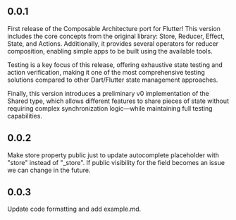 ## 0.0.1

First release of the Composable Architecture port for Flutter! This version includes the core concepts from the original library: Store, Reducer, Effect, State, and Actions. Additionally, it provides several operators for reducer composition, enabling simple apps to be built using the available tools.

Testing is a key focus of this release, offering exhaustive state testing and action verification, making it one of the most comprehensive testing solutions compared to other Dart/Flutter state management approaches.

Finally, this version introduces a preliminary v0 implementation of the Shared type, which allows different features to share pieces of state without requiring complex synchronization logic—while maintaining full testing capabilities.

## 0.0.2

Make store property public just to update autocomplete placeholder with "store" instead of "_store". If public visibility for the field becomes an issue we can change in the future.

## 0.0.3

Update code formatting and add example.md.